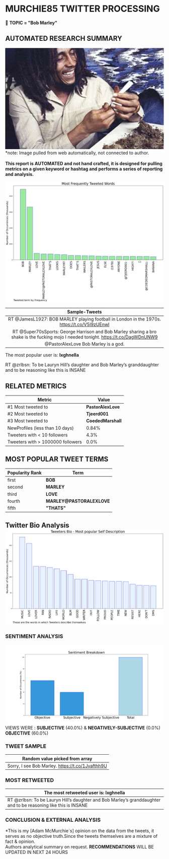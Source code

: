 # MURCHIE85 TWITTER PROCESSING 
&#x1F34E; **TOPIC = "Bob Marley"**

## AUTOMATED RESEARCH SUMMARY

![image](assets/2022-12-25hashtagImage.png)*note: Image pulled from web automatically, not connected to author.
<br></br>
<b> This report is AUTOMATED and not hand crafted, it is designed for pulling metrics on a given keyword or hashtag and performs a series of reporting and analysis.</b>



![image](assets/2022-12-25TWEETS.png)



|                **Sample-Tweets**        |
| :-------------: |
| RT @JamesL1927: BOB MARLEY playing football in London in the 1970s. https://t.co/V5l9zUEnwI |
| RT @Super70sSports: George Harrison and Bob Marley sharing a bro shake is the fucking mojo I needed tonight. https://t.co/DagWDnUNW9 |
| @PastorAlexLove Bob Marley is a god. |

The most popular user is: **lxghnella**
<div class="alert alert-block alert-danger"> RT @zrlbsn: To be Lauryn Hill’s daughter and Bob Marley’s granddaughter and to be reasoning like this is INSANE</div>

## RELATED METRICS<br>
| Metric | Value |
| ------------- | ------------- |
| #1 Most tweeted to  | **PastorAlexLove** |
| #2 Most tweeted to  | **Tjeerd001** |
| #3 Most tweeted to  | **CoededMarshall** |
| NewProfiles (less than 10 days) | 0.84%  |
| Tweeters with < 10 followers  | 4.3%|
| Tweeters with > 1000000 followers  | 0.0%  |



## MOST POPULAR TWEET TERMS 


| Popularity Rank  | Term |
| ------------- | ------------- |
| first  | **BOB**  |
| second  | **MARLEY**  |
| third  | **LOVE** |
| fourth  | **MARLEY@PASTORALEXLOVE**  |
| fifth  | **"THATS"**  |


## Twitter Bio Analysis![image](assets/2022-12-25BIO.png)
### SENTIMENT ANALYSIS
![image](assets/2022-12-25sentiment.png)
VIEWS WERE : **SUBJECTIVE**  (40.0%) & **NEGATIVELY-SUBJECTIVE** (0.0%) **OBJECTIVE** (60.0%)

### TWEET SAMPLE 
| Random value picked from array |
| ------------- |
|Sorry, I see Bob Marley. https://t.co/1Jvafthh9U |

### MOST RETWEETED 

| The most retweeted user is: **lxghnella**  |
| ------------- |
| RT @zrlbsn: To be Lauryn Hill’s daughter and Bob Marley’s granddaughter and to be reasoning like this is INSANE |

### CONCLUSION & EXTERNAL ANALYSIS

*This is my [Adam McMurchie`s] opinion on the data from the tweets, it serves as no objective truth.Since the tweets themselves are a mixture of fact & opinion.<br>
Authors analytical summary on request.
**RECOMMENDATIONS** WILL BE UPDATED IN NEXT  24 HOURS <br>